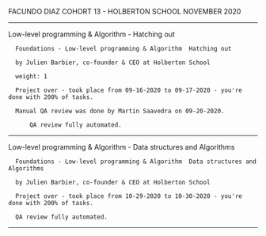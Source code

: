 FACUNDO DIAZ COHORT 13 - HOLBERTON SCHOOL NOVEMBER 2020

-------------------
Low-level programming & Algorithm - Hatching out

	  Foundations - Low-level programming & Algorithm  Hatching out

	  by Julien Barbier, co-founder & CEO at Holberton School

	  weight: 1

	  Project over - took place from 09-16-2020 to 09-17-2020 - you're done with 200% of tasks.

	  Manual QA review was done by Martin Saavedra on 09-20-2020.

       	  QA review fully automated.

--------------------

Low-level programming & Algorithm - Data structures and Algorithms

	  Foundations - Low-level programming & Algorithm  Data structures and Algorithms

	  by Julien Barbier, co-founder & CEO at Holberton School

 	  Project over - took place from 10-29-2020 to 10-30-2020 - you're done with 200% of tasks.

	  QA review fully automated.
-----------------